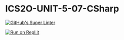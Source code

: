 # ICS2O-UNIT-5-07-CSharp

[![GitHub's Super Linter](https://github.com/Emmanuel-Fofeyin/ICS2O-UNIT-5-07-CSharp/workflows/GitHub's%20Super%20Linter/badge.svg)](https://github.com/Emmanuel-Fofeyin/ICS2O-UNIT-5-07-CSharp/actions)

[![Run on Repl.it](https://repl.it/badge/github/Emmanuel-Fofeyin/ICS2O-UNIT-5-07-CSharp)](https://repl.it/github/Emmanuel-Fofeyin/ICS2O-UNIT-5-07-CSharp)
